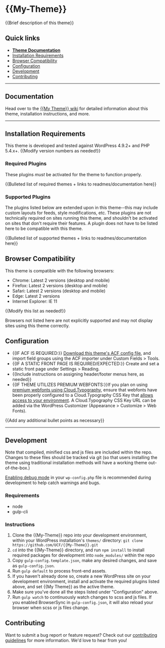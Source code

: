 # {{My-Theme}}

{{Brief description of this theme}}

## Quick links

* [**Theme Documentation**](https://github.com/UCF/{{My-Theme}}/wiki)
* [Installation Requirements](#Installation-Requirements)
* [Browser Compatibility](#Browser-Compatibility)
* [Configuration](#Configuration)
* [Development](#Development)
* [Contributing](#Contributing)

-----

## Documentation

Head over to the [{{My Theme}} wiki](https://github.com/UCF/{{My-Theme}}/wiki) for detailed information about this theme, installation instructions, and more.

-----

## Installation Requirements

This theme is developed and tested against WordPress 4.9.2+ and PHP 5.4.x+. {{Modify version numbers as needed!}}

### Required Plugins
These plugins *must* be activated for the theme to function properly.

{{Bulleted list of required themes + links to readmes/documentation here}}

### Supported Plugins
The plugins listed below are extended upon in this theme--this may include custom layouts for feeds, style modifications, etc.  These plugins are not technically required on sites running this theme, and shouldn't be activated on sites that don't require their features.  A plugin does not have to be listed here to be compatible with this theme.

{{Bulleted list of supported themes + links to readmes/documentation here}}


## Browser Compatibility
This theme is compatible with the following browsers:
* Chrome: Latest 2 versions (desktop and mobile)
* Firefox: Latest 2 versions (desktop and mobile)
* Safari: Latest 2 versions (desktop and mobile)
* Edge: Latest 2 versions
* Internet Explorer: IE 11

{{Modify this list as needed!}}

Browsers not listed here are not explicitly supported and may not display sites using this theme correctly.


## Configuration

* {{IF ACF IS REQUIRED:}} [Download this theme's ACF config file](https://github.com/UCF/{{My-Theme}}/blob/master/dev/acf-export.json), and import field groups using the ACF importer under Custom Fields > Tools.
* {{IF A STATIC FRONT PAGE IS REQUIRED/EXPECTED:}} Create and set a static front page under Settings > Reading.
* {{Include instructions on assigning header/footer menus here, as needed}}
* {{IF THEME UTILIZES PREMIUM WEBFONTS:}}If you plan on using [premium webfonts using Cloud.Typography](https://ucf.github.io/Athena-Framework/getting-started/install/#cloudtypography-premium-font-configuration), ensure that webfonts have been properly configured to a Cloud.Typography CSS Key that [allows access to your environment](https://dashboard.typography.com/user-guide/managing-domains). A Cloud.Typography CSS Key URL can be added via the WordPress Customizer (Appearance > Customize > Web Fonts).

{{Add any additional bullet points as necessary}}

-----

## Development

Note that compiled, minified css and js files are included within the repo.  Changes to these files should be tracked via git (so that users installing the theme using traditional installation methods will have a working theme out-of-the-box.)

[Enabling debug mode](https://codex.wordpress.org/Debugging_in_WordPress) in your `wp-config.php` file is recommended during development to help catch warnings and bugs.

### Requirements
* node
* gulp-cli

### Instructions
1. Clone the {{My-Theme}} repo into your development environment, within your WordPress installation's `themes/` directory: `git clone https://github.com/UCF/{{My-Theme}}.git`
2. `cd` into the {{My-Theme}} directory, and run `npm install` to install required packages for development into `node_modules/` within the repo
3. Copy `gulp-config.template.json`, make any desired changes, and save as `gulp-config.json`.
3. Run `gulp default` to process front-end assets.
4. If you haven't already done so, create a new WordPress site on your development environment, install and activate the required plugins listed above, and set {{My Theme}} as the active theme.
5. Make sure you've done all the steps listed under "Configuration" above.
6. Run `gulp watch` to continuously watch changes to scss and js files.  If you enabled BrowserSync in `gulp-config.json`, it will also reload your browser when scss or js files change.


## Contributing

Want to submit a bug report or feature request?  Check out our [contributing guidelines](https://github.com/UCF/{{My-Theme}}/blob/master/CONTRIBUTING.md) for more information.  We'd love to hear from you!
